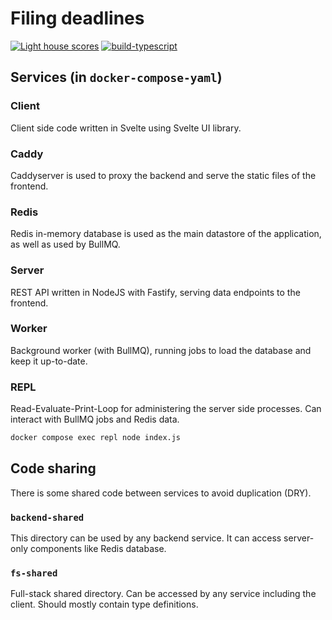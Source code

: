 # Filing deadlines
[![Light house scores](https://github.com/mrbrianevans/filing-deadlines/actions/workflows/lighthouse.yaml/badge.svg)](https://github.com/mrbrianevans/filing-deadlines/actions/workflows/lighthouse.yaml)
[![build-typescript](https://github.com/mrbrianevans/filing-deadlines/actions/workflows/build.yaml/badge.svg)](https://github.com/mrbrianevans/filing-deadlines/actions/workflows/build.yaml)

## Services (in `docker-compose-yaml`)

### Client
Client side code written in Svelte using Svelte UI library.

### Caddy
Caddyserver is used to proxy the backend and serve the static files of the frontend.

### Redis
Redis in-memory database is used as the main datastore of the application, as well as used by BullMQ.

### Server
REST API written in NodeJS with Fastify, serving data endpoints to the frontend.

### Worker
Background worker (with BullMQ), running jobs to load the database and keep it up-to-date.

### REPL
Read-Evaluate-Print-Loop for administering the server side processes. Can interact with BullMQ jobs and Redis data.
```bash
docker compose exec repl node index.js
```


## Code sharing
There is some shared code between services to avoid duplication (DRY).

### `backend-shared`
This directory can be used by any backend service. It can access server-only components like Redis database.

### `fs-shared`
Full-stack shared directory. Can be accessed by any service including the client. Should mostly contain type definitions.
